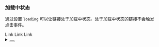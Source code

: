 ### 加载中状态

通过设置 `loading` 可以让链接处于加载中状态。处于加载中状态的链接不会触发点击事件。

 <div class='cell-demo vp-raw'>
  <yc-space>
    <yc-link loading>Link</yc-link>
    <yc-link :loading="loading1" @click="handleClick1">Link</yc-link>
    <yc-link :loading="loading2" @click="handleClick2">
      <template #icon>
        <icon-edit />
      </template>
      Link
    </yc-link>
  </yc-space>
</div>

<script setup>
import { ref } from 'vue';
const loading1 = ref(false);
const loading2 = ref(false);
const handleClick1 = () => {
  loading1.value = true;
  setTimeout(() => {
    loading1.value = false;
  }, 3000);
};
const handleClick2 = () => {
  loading2.value = true;
  setTimeout(() => {
    loading2.value = false;
  }, 3000);
};
</script>

<details>
<summary>
 <button class="code-btn"  >
    <icon-code />
 </button>
</summary>

```vue
<template>
  <yc-space>
    <yc-link loading>Link</yc-link>
    <yc-link
      :loading="loading1"
      @click="handleClick1"
      >Link</yc-link
    >
    <yc-link
      :loading="loading2"
      @click="handleClick2">
      <template #icon>
        <icon-edit />
      </template>
      Link
    </yc-link>
  </yc-space>
</template>

<script setup>
import { ref } from 'vue';
const loading1 = ref(false);
const loading2 = ref(false);
const handleClick1 = () => {
  loading1.value = true;
  setTimeout(() => {
    loading1.value = false;
  }, 3000);
};
const handleClick2 = () => {
  loading2.value = true;
  setTimeout(() => {
    loading2.value = false;
  }, 3000);
};
</script>
```

</details>
